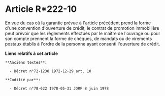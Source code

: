 # Article R*222-10

En vue du cas où la garantie prévue à l'article précédent prend la forme d'une convention d'ouverture de crédit, le contrat
de promotion immobilière peut prévoir que les règlements effectués par le maître de l'ouvrage ou pour son compte prennent la
forme de chèques, de mandats ou de virements postaux établis à l'ordre de la personne ayant consenti l'ouverture de crédit.

**Liens relatifs à cet article**

	**Anciens textes**:

	  - Décret n°72-1238 1972-12-29 art. 10

	**Codifié par**:

	  - Décret n°78-622 1978-05-31 JORF 8 juin 1978
